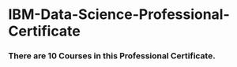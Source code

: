# IBM-Data-Science-Professional-Certificate
### There are 10 Courses in this Professional Certificate.
